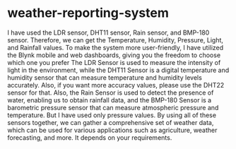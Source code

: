 # weather-reporting-system
 I have used the LDR sensor, DHT11 sensor, Rain sensor, and BMP-180 sensor. Therefore, we can get the Temperature, Humidity, Pressure, Light, and Rainfall values. To make the system more user-friendly, I have utilized the Blynk mobile and web dashboards, giving you the freedom to choose which one you prefer
The LDR Sensor is used to measure the intensity of light in the environment, while the DHT11 Sensor is a digital temperature and humidity sensor that can measure temperature and humidity levels accurately. Also, if you want more accuracy values, please use the DHT22 sensor for that. Also, the Rain Sensor is used to detect the presence of water, enabling us to obtain rainfall data, and the BMP-180 Sensor is a barometric pressure sensor that can measure atmospheric pressure and temperature. But I have used only pressure values. By using all of these sensors together, we can gather a comprehensive set of weather data, which can be used for various applications such as agriculture, weather forecasting, and more. It depends on your requirements.
